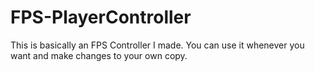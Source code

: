 # FPS-PlayerController
 This is basically an FPS Controller I made. You can use it whenever you want and make changes to your own copy.
